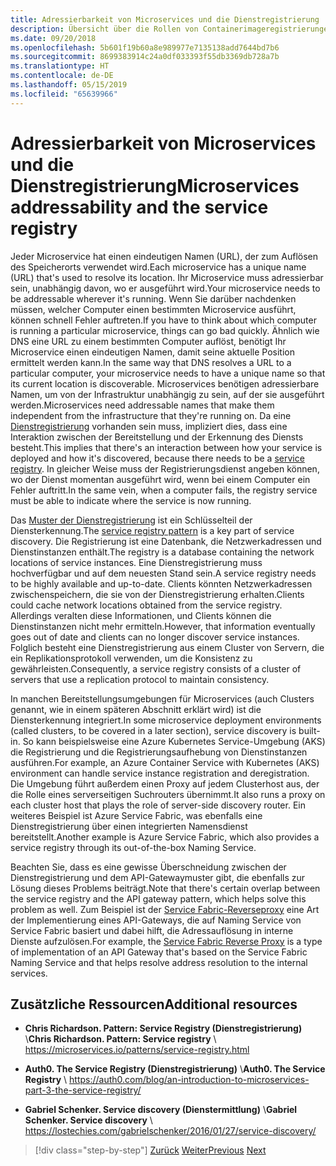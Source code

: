 ```yaml
---
title: Adressierbarkeit von Microservices und die Dienstregistrierung
description: Übersicht über die Rollen von Containerimageregistrierungen in der Microservicearchitektur
ms.date: 09/20/2018
ms.openlocfilehash: 5b601f19b60a8e989977e7135138add7644bd7b6
ms.sourcegitcommit: 8699383914c24a0df033393f55db3369db728a7b
ms.translationtype: HT
ms.contentlocale: de-DE
ms.lasthandoff: 05/15/2019
ms.locfileid: "65639966"
---
```

# <a name="microservices-addressability-and-the-service-registry"></a><span data-ttu-id="3ffa9-103">Adressierbarkeit von Microservices und die Dienstregistrierung</span><span class="sxs-lookup"><span data-stu-id="3ffa9-103">Microservices addressability and the service registry</span></span>

<span data-ttu-id="3ffa9-104">Jeder Microservice hat einen eindeutigen Namen (URL), der zum Auflösen des Speicherorts verwendet wird.</span><span class="sxs-lookup"><span data-stu-id="3ffa9-104">Each microservice has a unique name (URL) that's used to resolve its location.</span></span> <span data-ttu-id="3ffa9-105">Ihr Microservice muss adressierbar sein, unabhängig davon, wo er ausgeführt wird.</span><span class="sxs-lookup"><span data-stu-id="3ffa9-105">Your microservice needs to be addressable wherever it's running.</span></span> <span data-ttu-id="3ffa9-106">Wenn Sie darüber nachdenken müssen, welcher Computer einen bestimmten Microservice ausführt, können schnell Fehler auftreten.</span><span class="sxs-lookup"><span data-stu-id="3ffa9-106">If you have to think about which computer is running a particular microservice, things can go bad quickly.</span></span> <span data-ttu-id="3ffa9-107">Ähnlich wie DNS eine URL zu einem bestimmten Computer auflöst, benötigt Ihr Microservice einen eindeutigen Namen, damit seine aktuelle Position ermittelt werden kann.</span><span class="sxs-lookup"><span data-stu-id="3ffa9-107">In the same way that DNS resolves a URL to a particular computer, your microservice needs to have a unique name so that its current location is discoverable.</span></span> <span data-ttu-id="3ffa9-108">Microservices benötigen adressierbare Namen, um von der Infrastruktur unabhängig zu sein, auf der sie ausgeführt werden.</span><span class="sxs-lookup"><span data-stu-id="3ffa9-108">Microservices need addressable names that make them independent from the infrastructure that they're running on.</span></span> <span data-ttu-id="3ffa9-109">Da eine [Dienstregistrierung](https://microservices.io/patterns/service-registry.html) vorhanden sein muss, impliziert dies, dass eine Interaktion zwischen der Bereitstellung und der Erkennung des Diensts besteht.</span><span class="sxs-lookup"><span data-stu-id="3ffa9-109">This implies that there's an interaction between how your service is deployed and how it's discovered, because there needs to be a [service registry](https://microservices.io/patterns/service-registry.html).</span></span> <span data-ttu-id="3ffa9-110">In gleicher Weise muss der Registrierungsdienst angeben können, wo der Dienst momentan ausgeführt wird, wenn bei einem Computer ein Fehler auftritt.</span><span class="sxs-lookup"><span data-stu-id="3ffa9-110">In the same vein, when a computer fails, the registry service must be able to indicate where the service is now running.</span></span>

<span data-ttu-id="3ffa9-111">Das [Muster der Dienstregistrierung](https://microservices.io/patterns/service-registry.html) ist ein Schlüsselteil der Diensterkennung.</span><span class="sxs-lookup"><span data-stu-id="3ffa9-111">The [service registry pattern](https://microservices.io/patterns/service-registry.html) is a key part of service discovery.</span></span> <span data-ttu-id="3ffa9-112">Die Registrierung ist eine Datenbank, die Netzwerkadressen und Dienstinstanzen enthält.</span><span class="sxs-lookup"><span data-stu-id="3ffa9-112">The registry is a database containing the network locations of service instances.</span></span> <span data-ttu-id="3ffa9-113">Eine Dienstregistrierung muss hochverfügbar und auf dem neuesten Stand sein.</span><span class="sxs-lookup"><span data-stu-id="3ffa9-113">A service registry needs to be highly available and up-to-date.</span></span> <span data-ttu-id="3ffa9-114">Clients könnten Netzwerkadressen zwischenspeichern, die sie von der Dienstregistrierung erhalten.</span><span class="sxs-lookup"><span data-stu-id="3ffa9-114">Clients could cache network locations obtained from the service registry.</span></span> <span data-ttu-id="3ffa9-115">Allerdings veralten diese Informationen, und Clients können die Dienstinstanzen nicht mehr ermitteln.</span><span class="sxs-lookup"><span data-stu-id="3ffa9-115">However, that information eventually goes out of date and clients can no longer discover service instances.</span></span> <span data-ttu-id="3ffa9-116">Folglich besteht eine Dienstregistrierung aus einem Cluster von Servern, die ein Replikationsprotokoll verwenden, um die Konsistenz zu gewährleisten.</span><span class="sxs-lookup"><span data-stu-id="3ffa9-116">Consequently, a service registry consists of a cluster of servers that use a replication protocol to maintain consistency.</span></span>

<span data-ttu-id="3ffa9-117">In manchen Bereitstellungsumgebungen für Microservices (auch Clusters genannt, wie in einem späteren Abschnitt erklärt wird) ist die Diensterkennung integriert.</span><span class="sxs-lookup"><span data-stu-id="3ffa9-117">In some microservice deployment environments (called clusters, to be covered in a later section), service discovery is built-in.</span></span> <span data-ttu-id="3ffa9-118">So kann beispielsweise eine Azure Kubernetes Service-Umgebung (AKS) die Registrierung und die Registrierungsaufhebung von Dienstinstanzen ausführen.</span><span class="sxs-lookup"><span data-stu-id="3ffa9-118">For example, an Azure Container Service with Kubernetes (AKS) environment can handle service instance registration and deregistration.</span></span> <span data-ttu-id="3ffa9-119">Die Umgebung führt außerdem einen Proxy auf jedem Clusterhost aus, der die Rolle eines serverseitigen Suchrouters übernimmt.</span><span class="sxs-lookup"><span data-stu-id="3ffa9-119">It also runs a proxy on each cluster host that plays the role of server-side discovery router.</span></span> <span data-ttu-id="3ffa9-120">Ein weiteres Beispiel ist Azure Service Fabric, was ebenfalls eine Dienstregistrierung über einen integrierten Namensdienst bereitstellt.</span><span class="sxs-lookup"><span data-stu-id="3ffa9-120">Another example is Azure Service Fabric, which also provides a service registry through its out-of-the-box Naming Service.</span></span>

<span data-ttu-id="3ffa9-121">Beachten Sie, dass es eine gewisse Überschneidung zwischen der Dienstregistrierung und dem API-Gatewaymuster gibt, die ebenfalls zur Lösung dieses Problems beiträgt.</span><span class="sxs-lookup"><span data-stu-id="3ffa9-121">Note that there's certain overlap between the service registry and the API gateway pattern, which helps solve this problem as well.</span></span> <span data-ttu-id="3ffa9-122">Zum Beispiel ist der [Service Fabric-Reverseproxy](https://docs.microsoft.com/azure/service-fabric/service-fabric-reverseproxy) eine Art der Implementierung eines API-Gateways, die auf Naming Service von Service Fabric basiert und dabei hilft, die Adressauflösung in interne Dienste aufzulösen.</span><span class="sxs-lookup"><span data-stu-id="3ffa9-122">For example, the [Service Fabric Reverse Proxy](https://docs.microsoft.com/azure/service-fabric/service-fabric-reverseproxy) is a type of implementation of an API Gateway that's based on the Service Fabric Naming Service and that helps resolve address resolution to the internal services.</span></span>

## <a name="additional-resources"></a><span data-ttu-id="3ffa9-123">Zusätzliche Ressourcen</span><span class="sxs-lookup"><span data-stu-id="3ffa9-123">Additional resources</span></span>

- <span data-ttu-id="3ffa9-124">**Chris Richardson. Pattern: Service Registry (Dienstregistrierung)** \\</span><span class="sxs-lookup"><span data-stu-id="3ffa9-124">**Chris Richardson. Pattern: Service registry** \\</span></span>
  <https://microservices.io/patterns/service-registry.html>

- <span data-ttu-id="3ffa9-125">**Auth0. The Service Registry (Dienstregistrierung)** \\</span><span class="sxs-lookup"><span data-stu-id="3ffa9-125">**Auth0. The Service Registry** \\</span></span>
  <https://auth0.com/blog/an-introduction-to-microservices-part-3-the-service-registry/>

- <span data-ttu-id="3ffa9-126">**Gabriel Schenker. Service discovery (Dienstermittlung)** \\</span><span class="sxs-lookup"><span data-stu-id="3ffa9-126">**Gabriel Schenker. Service discovery** \\</span></span>
  <https://lostechies.com/gabrielschenker/2016/01/27/service-discovery/>

>[!div class="step-by-step"]
><span data-ttu-id="3ffa9-127">[Zurück](maintain-microservice-apis.md)
>[Weiter](microservice-based-composite-ui-shape-layout.md)</span><span class="sxs-lookup"><span data-stu-id="3ffa9-127">[Previous](maintain-microservice-apis.md)
[Next](microservice-based-composite-ui-shape-layout.md)</span></span>
